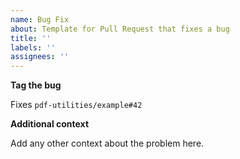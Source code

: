 ```yaml
---
name: Bug Fix
about: Template for Pull Request that fixes a bug
title: ''
labels: ''
assignees: ''
---
```



**Tag the bug**


Fixes `pdf-utilities/example#42`


**Additional context**


Add any other context about the problem here.
